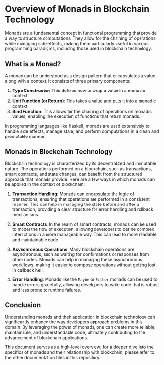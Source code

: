 # Overview of Monads in Blockchain Technology

Monads are a fundamental concept in functional programming that provide a way to structure computations. They allow for the chaining of operations while managing side effects, making them particularly useful in various programming paradigms, including those used in blockchain technology.

## What is a Monad?

A monad can be understood as a design pattern that encapsulates a value along with a context. It consists of three primary components:

1. **Type Constructor**: This defines how to wrap a value in a monadic context.
2. **Unit Function (or Return)**: This takes a value and puts it into a monadic context.
3. **Bind Function**: This allows for the chaining of operations on monadic values, enabling the execution of functions that return monads.

In programming languages like Haskell, monads are used extensively to handle side effects, manage state, and perform computations in a clean and predictable manner.

## Monads in Blockchain Technology

Blockchain technology is characterized by its decentralized and immutable nature. The operations performed on a blockchain, such as transactions, smart contracts, and state changes, can benefit from the structured approach that monads provide. Here are a few ways in which monads can be applied in the context of blockchain:

1. **Transaction Handling**: Monads can encapsulate the logic of transactions, ensuring that operations are performed in a consistent manner. This can help in managing the state before and after a transaction, providing a clear structure for error handling and rollback mechanisms.

2. **Smart Contracts**: In the realm of smart contracts, monads can be used to model the flow of execution, allowing developers to define complex interactions in a more manageable way. This can lead to more readable and maintainable code.

3. **Asynchronous Operations**: Many blockchain operations are asynchronous, such as waiting for confirmations or responses from other nodes. Monads can help in managing these asynchronous workflows, making it easier to compose operations without getting lost in callback hell.

4. **Error Handling**: Monads like the `Maybe` or `Either` monads can be used to handle errors gracefully, allowing developers to write code that is robust and less prone to runtime failures.

## Conclusion

Understanding monads and their application in blockchain technology can significantly enhance the way developers approach problems in this domain. By leveraging the power of monads, one can create more reliable, maintainable, and understandable code, ultimately contributing to the advancement of blockchain applications. 

This document serves as a high-level overview; for a deeper dive into the specifics of monads and their relationship with blockchain, please refer to the other documentation files in this repository.